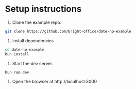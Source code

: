 # Setup instructions

1. Clone the example repo.
```bash
git clone https://github.com/bright-office/date-np-example
```

1. Install dependencies
```bash
cd date-np-example
bun install 
```

1. Start the dev server. 
```bash
bun run dev
```

1. Open the browser at http://localhost:3000

